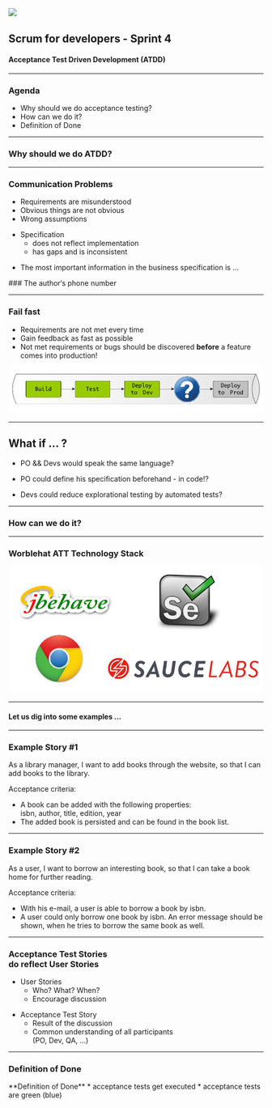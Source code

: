 <!-- .slide: data-background="img/background_title.jpg" data-state="intro" class="center" -->
![](img/cc_logo.png) <!-- .element: class="cc_logo" -->
## Scrum for developers - Sprint 4 <!-- .element: class="heading" -->
#### Acceptance Test Driven Development (ATDD)
 <!-- .element: class="heading" -->

---

### Agenda
* Why should we do acceptance testing?
* How can we do it?
* Definition of Done

---
<!-- .slide: data-background="img/background_title.jpg" class="center" -->
### Why should we do ATDD? <!-- .element: class="heading" -->

---

### Communication Problems

* Requirements are misunderstood
* Obvious things are not obvious
* Wrong assumptions<p/>
* Specification
  * does not reflect implementation
  * has gaps and is inconsistent<p/>
* The most important information in the business specification is ...

<div class="dodbox">
### The author‘s phone number <!-- .element: class="heading" -->

---

### Fail fast

* Requirements are not met every time
* Gain feedback as fast as possible
* Not met requirements or bugs should be discovered **before** a feature comes into production!

![](img/atdd-pipeline-intro.png)

---

## What if ... ?

<!-- tests are specified in business domain terms -->
* PO && Devs would speak the same language?

* PO could define his specification beforehand - in code!?

* Devs could reduce explorational testing by automated tests?

---
<!-- .slide: data-background="img/background_title.jpg" class="center" -->
### How can we do it? <!-- .element: class="heading" -->

---

### Worblehat ATT Technology Stack

![](img/logos_tools.png)

---
<!-- .slide: data-background="img/background_title.jpg" class="center" -->
#### Let us dig into some examples ... <!-- .element: class="heading" -->

---

### Example Story #1

As a library manager, I want to add books through the website, 
so that I can add books to the library.

Acceptance criteria:

* A book can be added with the following properties:<br />
isbn, author, title, edition, year
* The added book is persisted and can be found in the book list.

---

### Example Story #2

As a user, I want to borrow an interesting book, 
so that I can take a book home for further reading.

Acceptance criteria:

* With his e-mail, a user is able to borrow a book by isbn.
* A user could only borrow one book by isbn. An error message 
should be shown, when he tries to borrow the same book as well.

---

### Acceptance Test Stories<br /> do reflect User Stories

* User Stories
  * Who? What? When?
  * Encourage discussion<p/>
* Acceptance Test Story
  * Result of the discussion
  * Common understanding of all participants <br/>(PO, Dev, QA, ...)

---

### Definition of Done

<div class="dodbox">
**Definition of Done**
* acceptance tests get executed
* acceptance tests are green (blue)
